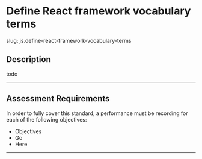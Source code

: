 # Define React framework vocabulary terms

slug: js.define-react-framework-vocabulary-terms

## Description
todo

---
## Assessment Requirements
In order to fully cover this standard, a performance must be recording for each of the following objectives:

- Objectives
- Go
- Here

---
